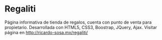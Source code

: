 # Regaliti
Página informativa de tienda de regalos, cuenta con punto de venta para propietario. Desarrollada con HTML5, CSS3, Boostrap, JQuery, Ajax. Visitar página en http://ricardo-sosa.mx/regaliti/
